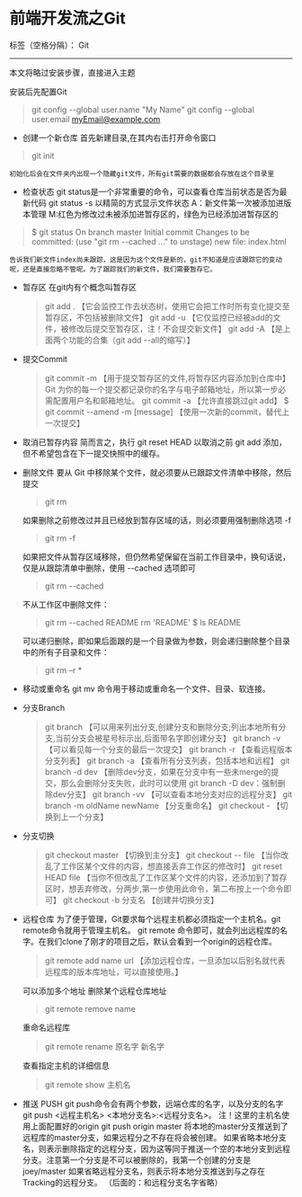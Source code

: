 ﻿# 前端开发流之Git

标签（空格分隔）： Git

---

本文将略过安装步骤，直接进入主题

安装后先配置Git

> git config --global user.name "My Name"
  git config --global user.email myEmail@example.com

 - 创建一个新仓库 
    首先新建目录,在其内右击打开命令窗口
> git init

    初始化后会在文件夹内出现一个隐藏git文件，所有git需要的数据都会存放在这个目录里

 - 检查状态
    git status是一个非常重要的命令，可以查看仓库当前状态是否为最新代码
    git status -s 以精简的方式显示文件状态
    A：新文件第一次被添加进版本管理 
    M:红色为修改过未被添加进暂存区的，绿色为已经添加进暂存区的
>  $ git status
    On branch master
        Initial commit
    Changes to be committed:
  (use "git rm --cached <file>..." to unstage)
        new file:   index.html

    告诉我们新文件index尚未跟踪，这是因为这个文件是新的，git不知道是应该跟踪它的变动呢，还是直接忽略不管呢。为了跟踪我们的新文件，我们需要暂存它。

 - 暂存区
    在git内有个概念叫暂存区
    > git add .  【它会监控工作去状态树，使用它会把工作时所有变化提交至暂存区，不包括被删除文件】
      git add -u 【它仅监控已经被add的文件，被修改后提交至暂存区，注！不会提交新文件】
        git add -A 【是上面两个功能的合集（git add --all的缩写）】

 - 提交Commit
    > git commit -m 【用于提交暂存区的文件,将暂存区内容添加到仓库中】
    Git 为你的每一个提交都记录你的名字与电子邮箱地址，所以第一步必需配置用户名和邮箱地址。
    git commit -a 【允许直接跳过git add】
    $ git commit --amend -m [message] 【使用一次新的commit，替代上一次提交】

 -  取消已暂存内容
    简而言之，执行 git reset HEAD 以取消之前 git add 添加，但不希望包含在下一提交快照中的缓存。


 - 删除文件
    要从 Git 中移除某个文件，就必须要从已跟踪文件清单中移除，然后提交

    > git rm <file>
    
    如果删除之前修改过并且已经放到暂存区域的话，则必须要用强制删除选项 -f
    
    > git rm -f <file>
    
    如果把文件从暂存区域移除，但仍然希望保留在当前工作目录中，换句话说，仅是从跟踪清单中删除，使用 --cached 选项即可
    > git rm --cached <file>
    
    不从工作区中删除文件：

    > git rm --cached README 
        rm 'README'
        $ ls
        README

    可以递归删除，即如果后面跟的是一个目录做为参数，则会递归删除整个目录中的所有子目录和文件：

    > git rm –r * 

 - 移动或重命名
    git mv 命令用于移动或重命名一个文件、目录、软连接。

 - 分支Branch
    >  git branch 【可以用来列出分支,创建分支和删除分支;列出本地所有分支,当前分支会被星号标示出,后面带名字即创建分支】
       git branch -v 【可以看见每一个分支的最后一次提交】
       git branch -r 【查看远程版本分支列表】
       git branch -a 【查看所有分支列表，包括本地和远程】
       git branch -d dev  【删除dev分支，如果在分支中有一些未merge的提交，那么会删除分支失败，此时可以使用 git branch -D dev：强制删除dev分支】
       git branch -vv  【可以查看本地分支对应的远程分支】
       git branch -m oldName newName 【分支重命名】
       git checkout - 【切换到上一个分支】

 - 分支切换
    > git checkout master 【切换到主分支】
      git checkout -- file 【当你改乱了工作区某个文件的内容，想直接丢弃工作区的修改时】
      git reset HEAD file 【当你不但改乱了工作区某个文件的内容，还添加到了暂存区时，想丢弃修改，分两步,第一步使用此命令，第二布按上一个命令即可】
      git checkout -b  分支名 【创建并切换分支】

 - 远程仓库
    为了便于管理，Git要求每个远程主机都必须指定一个主机名。git remote命令就用于管理主机名。
    git remote 命令即可，就会列出远程库的名字。在我们clone了刚才的项目之后，默认会看到一个origin的远程仓库。
    
    > git remote add name url 【添加远程仓库，一旦添加以后别名就代表远程库的版本库地址，可以直接使用。】

    可以添加多个地址
    删除某个远程仓库地址
    > git remote remove name
    
    重命名远程库
    
    > git remote rename 原名字 新名字
    
    查看指定主机的详细信息
    
    >  git remote show 主机名
    

 - 推送 PUSH
    git push命令会有两个参数，远端仓库的名字，以及分支的名字
    git push <远程主机名>   <本地分支名>:<远程分支名>。
    注！这里的主机名使用上面配置好的origin
    git push origin master 将本地的master分支推送到了远程库的master分支，如果远程分之不存在将会被创建。
    如果省略本地分支名，则表示删除指定的远程分支，因为这等同于推送一个空的本地分支到远程分支。注意第一个分支是不可以被删除的，我第一个创建的分支是joey/master
    如果省略远程分支名，则表示将本地分支推送到与之存在Tracking的远程分支。 （后面的：和远程分支名字省略）